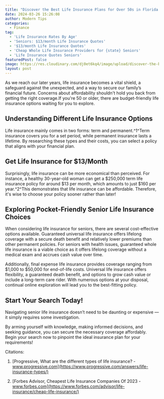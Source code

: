 ```yaml
---
title: "Discover the Best Life Insurance Plans for Over 50s in Florida (Don't Miss Out!)"
date: 2024-03-26 15:26:08
author: Modern Tips
categories:
  - Finance
tag:
  - 'Life Insurance Rates By Age'
  - 'Seniors: $13/month Life Insurance Quotes'
  - '$13/month Life Insurance Quotes'
  - 'Cheap Whole Life Insurance Providers for {state} Seniors'
  - 'Life Insurance Quotes Seniors'
featuredPost: false
image: https://res.cloudinary.com/dj0et6kq4/image/upload/discover-the-best-life-insurance-plans-for-over-50s-in-florida-don-t-miss-out
layout: post
---
```

As we reach our later years, life insurance becomes a vital shield, a safeguard against the unexpected, and a way to secure our family’s financial future. Concerns about affordability shouldn't hold you back from getting the right coverage.If you're 50 or older, there are budget-friendly life insurance options waiting for you to explore.

## Understanding Different Life Insurance Options

Life insurance mainly comes in two forms: term and permanent.^1^Term insurance covers you for a set period, while permanent insurance lasts a lifetime. By researching these types and their costs, you can select a policy that aligns with your financial plan.

## Get Life Insurance for $13/Month

Surprisingly, life insurance can be more economical than perceived. For instance, a healthy 30-year-old woman can get a $250,000 term life insurance policy for around $13 per month, which amounts to just $160 per year.^2^This demonstrates that life insurance can be affordable. Therefore, it's wise to choose your policy sooner rather than later!

## Exploring Pocket-Friendly Senior Life Insurance Choices

When considering life insurance for seniors, there are several cost-effective options available. Guaranteed universal life insurance offers lifelong coverage with a secure death benefit and relatively lower premiums than other permanent policies. For seniors with health issues, guaranteed whole life insurance is a viable choice as it offers lifelong coverage without a medical exam and accrues cash value over time.

Additionally, final expense life insurance provides coverage ranging from $1,000 to $50,000 for end-of-life costs. Universal life insurance offers flexibility, a guaranteed death benefit, and options to grow cash value or include a long-term care rider. With numerous options at your disposal, continual online exploration will lead you to the best-fitting policy.

## Start Your Search Today!

Navigating senior life insurance doesn’t need to be daunting or expensive — it simply requires some investigation.

By arming yourself with knowledge, making informed decisions, and seeking guidance, you can secure the necessary coverage affordably. Begin your search now to pinpoint the ideal insurance plan for your requirements!

Citations:

1. [Progressive, What are the different types of life insurance? - www.progressive.com](https://www.progressive.com/answers/life-insurance-types/)

2. [Forbes Advisor, Cheapest Life Insurance Companies Of 2023 - www.forbes.com](https://www.forbes.com/advisor/life-insurance/cheap-life-insurance/)